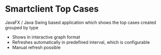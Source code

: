# Smartclient Top Cases
JavaFX / Java Swing based application which shows the top cases created grouped by type

- Shows in interactive graph format
- Refreshes automatically in predefined interval, which is configurable
- Manual refresh possible
